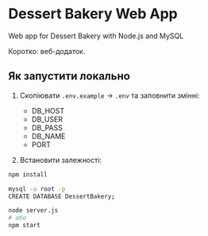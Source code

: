 # Dessert Bakery Web App

Web app for Dessert Bakery with Node.js and MySQL

Коротко: веб-додаток.

## Як запустити локально

1. Скопіювати `.env.example` -> `.env` та заповнити змінні:
   - DB_HOST
   - DB_USER
   - DB_PASS
   - DB_NAME
   - PORT

2. Встановити залежності:

```bash
npm install

mysql -u root -p
CREATE DATABASE DessertBakery;

node server.js
# або
npm start

